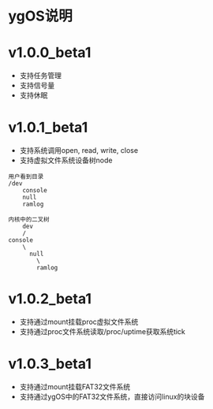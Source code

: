 ﻿# ygOS说明


# v1.0.0_beta1
- 支持任务管理
- 支持信号量
- 支持休眠

# v1.0.1_beta1
- 支持系统调用open, read, write, close 
- 支持虚拟文件系统设备树node

```
用户看到目录
/dev 
    console
    null 
    ramlog 
```

```
内核中的二叉树
    dev
    /
console
    \
      null
        \
        ramlog
```

# v1.0.2_beta1
-  支持通过mount挂载proc虚拟文件系统
-  支持通过proc文件系统读取/proc/uptime获取系统tick


# v1.0.3_beta1
-  支持通过mount挂载FAT32文件系统
-  支持通过ygOS中的FAT32文件系统，直接访问linux的块设备